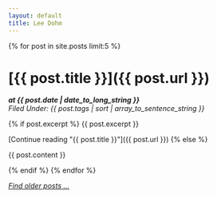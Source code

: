 ```yaml
---
layout: default
title: Lee Dohm
---
```


{% for post in site.posts limit:5 %}
# [{{ post.title }}]({{ post.url }})

***at {{ post.date | date_to_long_string }}***<br/>
*Filed Under: {{ post.tags | sort | array_to_sentence_string }}*

{% if post.excerpt %}
{{ post.excerpt }}

[Continue reading "{{ post.title }}"]({{ post.url }})
{% else %}

{{ post.content }}

{% endif %}
{% endfor %}

*[Find older posts ...](/archives.html)*
